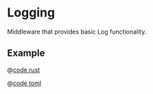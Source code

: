 # Logging

Middleware that provides basic Log functionality.

## Example

<CodeGroup>
  <CodeGroupItem title="main.rs" active>

@[code rust](../../../codes/logging/src/main.rs)

  </CodeGroupItem>
  <CodeGroupItem title="Cargo.toml">

@[code toml](../../../codes/logging/Cargo.toml)

  </CodeGroupItem>
</CodeGroup>